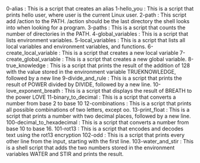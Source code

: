 0-alias : This is a script that creates an alias
1-hello_you : This is a script that prints hello user, where user is the current Linux user.
2-path : This script add /action to the PATH. /action should be the last directory the shell looks into when looking for a program.
3-paths : This is a script that counts the number of directories in the PATH.
4-global_variables : This is a script that lists environment variables.
5-local_variables : This is a script that lists all local variables and environment variables, and functions.
6-create_local_variable : This is a script that creates a new local variable
7-create_global_variable : This is a script that creates a new global variable.
8-true_knowledge : This is a script that prints the result of the addition of 128 with the value stored in the environment variable TRUEKNOWLEDGE, followed by a new line
9-divide_and_rule : This is a script that prints the result of POWER divided by DIVIDE, followed by a new line.
10-love_exponent_breath : This is a script that displays the result of BREATH to the power LOVE
11-binary_to_decimal : This is a script that converts a number from base 2 to base 10
12-combinations : This is a script that prints all possible combinations of two letters, except oo.
13-print_float : This is a script that prints a number with two decimal places, followed by a new line.
100-decimal_to_hexadecimal : This is a script that converts a number from base 10 to base 16.
101-rot13 : This is a script that encodes and decodes text using the rot13 encryption
102-odd : This is a script that prints every other line from the input, starting with the first line.
103-water_and_stir : This is  a shell script that adds the two numbers stored in the environment variables WATER and STIR and prints the result.

